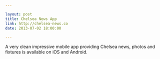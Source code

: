 ```yaml
---

layout: post
title: Chelsea News App
link: http://chelsea-news.co
date: 2013-07-02 18:00:00

---
```


A very clean impressive mobile app providing Chelsea news, photos and fixtures is available on iOS and Android.

